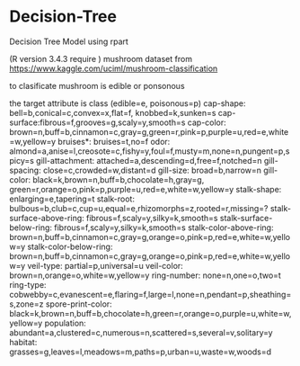 # Decision-Tree
Decision Tree Model using rpart

(R version 3.4.3 require ) 
mushroom dataset from https://www.kaggle.com/uciml/mushroom-classification

to clasificate mushroom is edible or ponsonous




the target attribute is class (edible=e, poisonous=p)
cap-shape: bell=b,conical=c,convex=x,flat=f, knobbed=k,sunken=s 
cap-surface:fibrous=f,grooves=g,scaly=y,smooth=s 
cap-color: brown=n,buff=b,cinnamon=c,gray=g,green=r,pink=p,purple=u,red=e,white=w,yellow=y 
bruises*: bruises=t,no=f 
odor: almond=a,anise=l,creosote=c,fishy=y,foul=f,musty=m,none=n,pungent=p,spicy=s
gill-attachment: attached=a,descending=d,free=f,notched=n 
gill-spacing: close=c,crowded=w,distant=d
gill-size: broad=b,narrow=n 
gill-color: black=k,brown=n,buff=b,chocolate=h,gray=g, green=r,orange=o,pink=p,purple=u,red=e,white=w,yellow=y 
stalk-shape: enlarging=e,tapering=t 
stalk-root: bulbous=b,club=c,cup=u,equal=e,rhizomorphs=z,rooted=r,missing=? 
stalk-surface-above-ring: fibrous=f,scaly=y,silky=k,smooth=s
stalk-surface-below-ring: fibrous=f,scaly=y,silky=k,smooth=s 
stalk-color-above-ring: brown=n,buff=b,cinnamon=c,gray=g,orange=o,pink=p,red=e,white=w,yellow=y 
stalk-color-below-ring: brown=n,buff=b,cinnamon=c,gray=g,orange=o,pink=p,red=e,white=w,yellow=y 
veil-type: partial=p,universal=u 
veil-color: brown=n,orange=o,white=w,yellow=y 
ring-number: none=n,one=o,two=t 
ring-type: cobwebby=c,evanescent=e,flaring=f,large=l,none=n,pendant=p,sheathing=s,zone=z 
spore-print-color: black=k,brown=n,buff=b,chocolate=h,green=r,orange=o,purple=u,white=w,yellow=y 
population: abundant=a,clustered=c,numerous=n,scattered=s,several=v,solitary=y 
habitat: grasses=g,leaves=l,meadows=m,paths=p,urban=u,waste=w,woods=d
